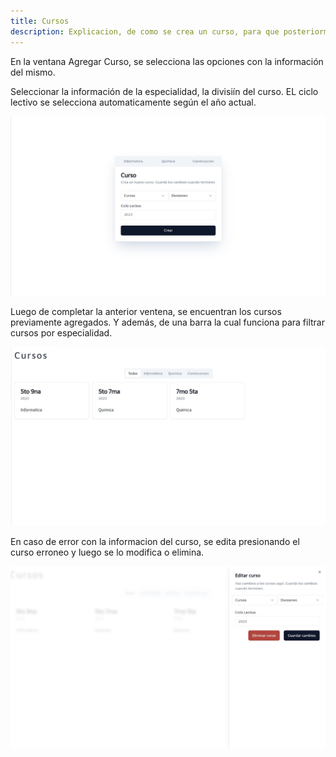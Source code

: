 ```yaml
---
title: Cursos
description: Explicacion, de como se crea un curso, para que posteriormente se utilice en la apliacion web.
---
```




En la ventana Agregar Curso, se selecciona las opciones con la información del mismo.

Seleccionar la información de la especialidad, la divisiín del curso. EL ciclo lectivo se selecciona automaticamente según el año actual.

![Ventana de login de la aplicación](../../../assets/cursos/crear-curso.jpg)

Luego de completar la anterior ventena, se encuentran los cursos previamente agregados. Y además, de una barra la cual funciona para filtrar cursos por especialidad.

![Ventana de login de la aplicación](../../../assets/cursos/cursos.jpg)

En caso de error con la informacion del curso, se edita presionando el curso erroneo y luego se lo modifica o elimina.

![Ventana de login de la aplicación](../../../assets/cursos/editar-curso.jpg)


